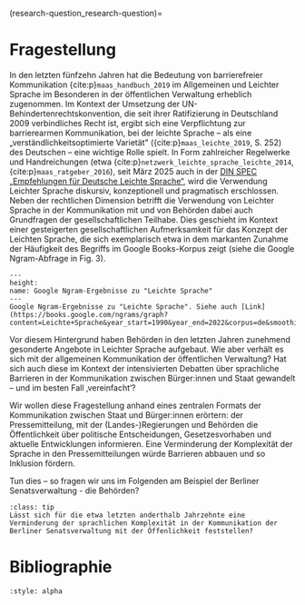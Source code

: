 (research-question_research-question)=
# Fragestellung

In den letzten fünfzehn Jahren hat die Bedeutung von barrierefreier Kommunikation {cite:p}`maas_handbuch_2019` im Allgemeinen und Leichter Sprache im Besonderen in der öffentlichen Verwaltung erheblich zugenommen. Im Kontext der Umsetzung der UN-Behindertenrechtskonvention, die seit ihrer Ratifizierung in Deutschland 2009 verbindliches Recht ist, ergibt sich eine Verpflichtung zur barrierearmen Kommunikation, bei der leichte Sprache – als eine „verständlichkeitsoptimierte Varietät" ({cite:p}`maas_leichte_2019`, S. 252) des Deutschen – eine wichtige Rolle spielt. In Form zahlreicher Regelwerke und Handreichungen (etwa {cite:p}`netzwerk_leichte_sprache_leichte_2014`, {cite:p}`maas_ratgeber_2016`), seit März 2025 auch in der [DIN SPEC „Empfehlungen für Deutsche Leichte Sprache“](https://www.dinmedia.de/de/technische-regel/din-spec-33429/387728031), wird die Verwendung Leichter Sprache diskursiv, konzeptionell und pragmatisch erschlossen. Neben der rechtlichen Dimension betrifft die Verwendung von Leichter Sprache in der Kommunikation mit und von Behörden dabei auch Grundfragen der gesellschaftlichen Teilhabe. Dies geschieht im Kontext einer gesteigerten gesellschaftlichen Aufmerksamkeit für das Konzept der Leichten Sprache, die sich exemplarisch etwa in dem markanten Zunahme der Häufigkeit des Begriffs im Google Books-Korpus zeigt (siehe die Google Ngram-Abfrage in Fig. 3).


```{figure} ../book_images/Google-Ngram_Leichte-Sprache.png
---
height:
name: Google Ngram-Ergebnisse zu "Leichte Sprache"
---
Google Ngram-Ergebnisse zu "Leichte Sprache". Siehe auch [Link](https://books.google.com/ngrams/graph?content=Leichte+Sprache&year_start=1990&year_end=2022&corpus=de&smoothing=1&case_insensitive=false)
```

Vor diesem Hintergrund haben Behörden in den letzten Jahren zunehmend gesonderte Angebote in Leichter Sprache aufgebaut. Wie aber verhält es sich mit der allgemeinen Kommunikation der öffentlichen Verwaltung? Hat sich auch diese im Kontext der intensivierten Debatten über sprachliche Barrieren in der Kommunikation zwischen Bürger:innen und Staat gewandelt – und im besten Fall ‚vereinfacht‘? 

Wir wollen diese Fragestellung anhand eines zentralen Formats der Kommunikation zwischen Staat und Bürger:innen erörtern: der Pressemitteilung, mit der (Landes-)Regierungen und Behörden die Öffentlichkeit über politische Entscheidungen, Gesetzesvorhaben und aktuelle Entwicklungen informieren. Eine Verminderung der Komplexität der Sprache in den Pressemitteilungen würde Barrieren abbauen und so Inklusion fördern. 

Tun dies – so fragen wir uns im Folgenden am Beispiel der Berliner Senatsverwaltung - die Behörden? 


`````{admonition} Forschungsfrage
:class: tip
Lässt sich für die etwa letzten anderthalb Jahrzehnte eine Verminderung der sprachlichen Komplexität in der Kommunikation der Berliner Senatsverwaltung mit der Öffenlichkeit feststellen?
`````

# Bibliographie
```{bibliography}
:style: alpha
```